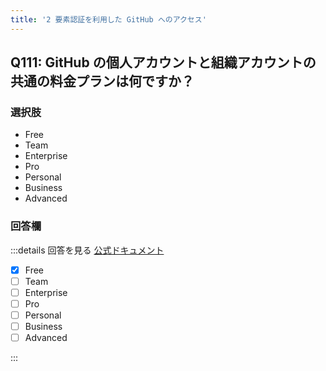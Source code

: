 ```yaml
---
title: '2 要素認証を利用した GitHub へのアクセス'
---
```


## Q111: GitHub の個人アカウントと組織アカウントの共通の料金プランは何ですか？

### 選択肢

- Free
- Team
- Enterprise
- Pro
- Personal
- Business
- Advanced

### 回答欄

:::details 回答を見る
[公式ドキュメント](https://docs.github.com/ja/get-started/learning-about-github/githubs-plans)

- [x] Free
- [ ] Team
- [ ] Enterprise
- [ ] Pro
- [ ] Personal
- [ ] Business
- [ ] Advanced

:::
